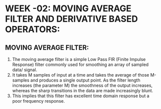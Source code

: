 # **WEEK -02: MOVING AVERAGE FILTER AND DERIVATIVE BASED OPERATORS:**

## MOVING AVERAGE FILTER:
1. The moving average filter is a simple Low Pass FIR (Finite Impulse Response) filter commonly used for smoothing an array of sampled data/ signal. 
2. It takes M samples of input at a time and takes the average of those M-samples and produces a single output point. As the filter length increases (the parameter M) the smoothness of the output increases, whereas the sharp transitions in the data are made increasingly blunt. 
3. This implies that this filter has excellent time domain response but a poor frequency response.
